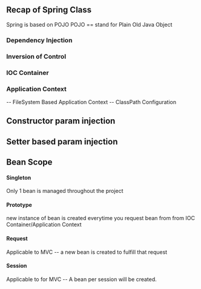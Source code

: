 ## Recap of Spring Class
Spring is based on POJO 
POJO == stand for Plain Old Java Object 
### Dependency Injection 
### Inversion of Control 

### IOC Container 

### Application Context
-- FileSystem Based Application Context
-- ClassPath Configuration

## Constructor param injection 
## Setter based param injection 

## Bean Scope 
#### Singleton 
Only 1 bean is managed throughout the project 
#### Prototype 
new instance of bean is created everytime you request bean from 
from IOC Container/Application Context 
#### Request 
Applicable to MVC -- a new bean is created to fulfill that request 
#### Session 
Applicable to for MVC -- A bean per session will be created. 

